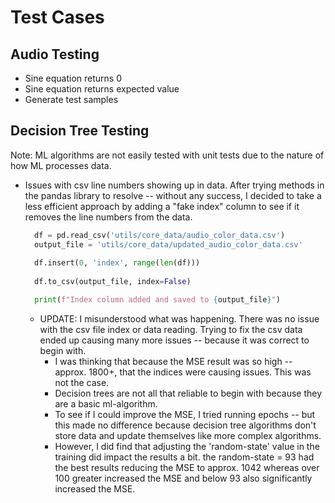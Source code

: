 # Test Cases

## Audio Testing

+ Sine equation returns 0
+ Sine equation returns expected value
+ Generate test samples

## Decision Tree Testing

Note: ML algorithms are not easily tested with unit tests due to the nature
of how ML processes data.

+ Issues with csv line numbers showing up in data. After trying methods in the pandas library to resolve -- without any success, I decided to take a less efficient approach by adding a "fake index" column to see if it removes the line numbers from the data.

  ```python
    df = pd.read_csv('utils/core_data/audio_color_data.csv')
    output_file = 'utils/core_data/updated_audio_color_data.csv'
    
    df.insert(0, 'index', range(len(df)))
    
    df.to_csv(output_file, index=False)

    print(f"Index column added and saved to {output_file}")
  ```

  + UPDATE: I misunderstood what was happening. There was no issue with the csv file index or data reading. Trying to fix the csv data ended up causing many more issues -- because it was correct to begin with. 
    + I was thinking that because the MSE result was so high -- approx. 1800+, that the indices were causing issues. This was not the case.
    + Decision trees are not all that reliable to begin with because they are a basic ml-algorithm. 
    + To see if I could improve the MSE, I tried running epochs -- but this made no difference because decision tree algorithms don't store data and update themselves like more complex algorithms.
    + However, I did find that adjusting the 'random-state' value in the training did impact the results a bit. the random-state = 93 had the best results reducing the MSE to approx. 1042 whereas over 100 greater increased the MSE and below 93 also significantly increased the MSE.
